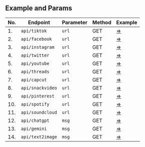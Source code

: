 ## Example and Params

| No. | Endpoint         | Parameter | Method | Example |
|-----|------------------|-----------------|--------|---------|
| 1.  | `api/tiktok`     | `url`            | GET    | [=>](https://api-rs.us.kg/api/tiktok?url=https://vm.tiktok.com/ZS2atUtMp) |
| 2.  | `api/facebook`   | `url`            | GET    | [=>](https://api-rs.us.kg/api/facebook?url=https://www.facebook.com/reel/2247364378937868/?mibextid=rS40aB7S9Ucbxw6v) |
| 3.  | `api/instagram`  | `url`            | GET    | [=>](https://api-rs.us.kg/api/instagram?url=https://www.instagram.com/reel/C-sCl6Kp4Q0/?igsh=YzljYTk1ODg3Zg==) |
| 4.  | `api/twitter`    | `url`            | GET    | [=>](https://api-rs.us.kg/api/twitter?url=https://x.com/jakeshieldsajj/status/1825665474287513629) |
| 5.  | `api/youtube`    | `url`            | GET    | [=>](https://api-rs.us.kg/api/youtube?url=https://youtu.be/TicGJQqrq2M?si=19T6emrwmT5N_Nw8) |
| 6.  | `api/threads`    | `url`            | GET    | [=>](https://api-rs.us.kg/api/threads?url=https://www.threads.net/@bagikertas/post/C_nwceJpfsd?xmt=AQGz4lrsqVUqdfXHgmq-hSJ4EBw8RJaZvUWK1uofwQzGMg) |
| 7.  | `api/capcut`    | `url`            | GET    | [=>](https://api-rs.us.kg/api/capcut?url=https://www.capcut.com/template-detail/7073057900096195841?template_id=7073057900096195841&language=in&region=ID) |
| 8.  | `api/snackvideo`    | `url`            | GET    | [=>](https://api-rs.us.kg/api/snackvideo?url=https://www.snackvideo.com/@DGFootball/video/5195052276352746937) |
| 9.  | `api/pinterest`    | `url`            | GET    | [=>](https://api-rs.us.kg/api/pinterest?url=https://pin.it/7MW9Nxqho) |
| 10.  | `api/spotify`    | `url`            | GET    | [=>](https://api-rs.us.kg/api/spotify?url=https://open.spotify.com/track/6XrTE0KupQWzcO6y2pkOQW?si=ZbYYDRa9T_2fu6xtaIgpJw) |
| 11.  | `api/soundcloud`    | `url`            | GET    | [=>](https://api-rs.us.kg/api/soundcloud?url=https://m.soundcloud.com/saputra-effendi-802578673/lewat-angin-wengi) |
| 12.  | `api/chatgpt`    | `msg`            | GET    | [=>](https://api-rs.us.kg/api/chatgpt?msg=who%20are%20you) |
| 13.  | `api/gemini`    | `msg`            | GET    | [=>](https://api-rs.us.kg/api/gemini?msg=who%20are%20you) |
| 14.  | `api/text2image` | `msg`            | GET    | [=>](https://api-rs.us.kg/api/text2image?msg=Describe%20the%20atmosphere%20of%20a%20beach%20at%20sunset,%20with%20an%20orange,%20red%20and%20purple%20sky.%20Add%20the%20silhouette%20of%20a%20coconut%20tree%20and%20waves%20glistening%20in%20the%20evening%20light.) |
